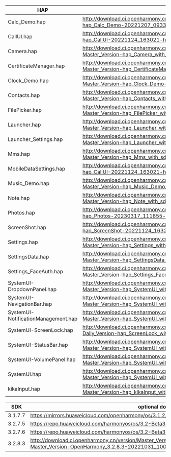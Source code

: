 | HAP | permanent archive addresses |
| - | - |
| Calc_Demo.hap | http://download.ci.openharmony.cn/version/Master_Version/hap_Calc_Demo/20221207_093308/version-Master_Version-hap_Calc_Demo-20221207_093308-hap_Calc_Demo.tar.gz |
| CallUI.hap | http://download.ci.openharmony.cn/version/Master_Version/hap_CallUI/20221124_163021/version-Master_Version-hap_CallUI-20221124_163021-hap_CallUI.tar.gz |
| Camera.hap | http://download.ci.openharmony.cn/version/Master_Version/hap_Camera_with_sdk/20230228_144337/version-Master_Version-hap_Camera_with_sdk-20230228_144337-hap_Camera_with_sdk.tar.gz |
| CertificateManager.hap | http://download.ci.openharmony.cn/version/Master_Version/hap_CertificateManager_with_sdk/20230331_092958/version-Master_Version-hap_CertificateManager_with_sdk-20230331_092958-hap_CertificateManager_with_sdk.tar.gz |
| Clock_Demo.hap | http://download.ci.openharmony.cn/version/Master_Version/hap_Clock_Demo/20221206_214559/version-Master_Version-hap_Clock_Demo-20221206_214559-hap_Clock_Demo.tar.gz |
| Contacts.hap | http://download.ci.openharmony.cn/version/Master_Version/hap_Contacts_with_sdk/20230322_154052/version-Master_Version-hap_Contacts_with_sdk-20230322_154052-hap_Contacts_with_sdk.tar.gz |
| FilePicker.hap | http://download.ci.openharmony.cn/version/Master_Version/hap_FilePicker_with_sdk/20230216_144737/version-Master_Version-hap_FilePicker_with_sdk-20230216_144737-hap_FilePicker_with_sdk.tar.gz |
| Launcher.hap | http://download.ci.openharmony.cn/version/Master_Version/hap_Launcher_with_sdk/20230323_124132/version-Master_Version-hap_Launcher_with_sdk-20230323_124132-hap_Launcher_with_sdk.tar.gz |
| Launcher_Settings.hap | http://download.ci.openharmony.cn/version/Master_Version/hap_Launcher_with_sdk/20230323_124132/version-Master_Version-hap_Launcher_with_sdk-20230323_124132-hap_Launcher_with_sdk.tar.gz |
| Mms.hap | http://download.ci.openharmony.cn/version/Master_Version/hap_Mms_with_sdk/20230327_143149/version-Master_Version-hap_Mms_with_sdk-20230327_143149-hap_Mms_with_sdk.tar.gz |
| MobileDataSettings.hap | http://download.ci.openharmony.cn/version/Master_Version/hap_CallUI/20221124_163021/version-Master_Version-hap_CallUI-20221124_163021-hap_CallUI.tar.gz |
| Music_Demo.hap | http://download.ci.openharmony.cn/version/Master_Version/hap_Music_Demo_with_sdk/20230215_092502/version-Master_Version-hap_Music_Demo_with_sdk-20230215_092502-hap_Music_Demo_with_sdk.tar.gz |
| Note.hap | http://download.ci.openharmony.cn/version/Master_Version/hap_Note_with_sdk/20230325_105724/version-Master_Version-hap_Note_with_sdk-20230325_105724-hap_Note_with_sdk_img.tar.gz |
| Photos.hap | http://download.ci.openharmony.cn/version/Master_Version/hap_Photos/20230317_111855/version-Master_Version-hap_Photos-20230317_111855-hap_Photos.tar.gz |
| ScreenShot.hap | http://download.ci.openharmony.cn/version/Master_Version/hap_ScreenShot/20221124_163242/version-Master_Version-hap_ScreenShot-20221124_163242-hap_ScreenShot.tar.gz |
| Settings.hap | http://download.ci.openharmony.cn/version/Master_Version/hap_Settings_with_sdk/20230317_100848/version-Master_Version-hap_Settings_with_sdk-20230317_100848-hap_Settings_with_sdk.tar.gz |
| SettingsData.hap | http://download.ci.openharmony.cn/version/Master_Version/hap_SettingsData_with_sdk/20230329_115110/version-Master_Version-hap_SettingsData_with_sdk-20230329_115110-hap_SettingsData_with_sdk.tar.gz |
| Settings_FaceAuth.hap | http://download.ci.openharmony.cn/version/Master_Version/hap_Settings_FaceAuth/20221212_164352/version-Master_Version-hap_Settings_FaceAuth-20221212_164352-hap_Settings_FaceAuth.tar.gz |
| SystemUI-DropdownPanel.hap | http://download.ci.openharmony.cn/version/Master_Version/hap_SystemUI_with_sdk/20230320_191849/version-Master_Version-hap_SystemUI_with_sdk-20230320_191849-hap_SystemUI_with_sdk.tar.gz |
| SystemUI-NavigationBar.hap | http://download.ci.openharmony.cn/version/Master_Version/hap_SystemUI_with_sdk/20230320_191849/version-Master_Version-hap_SystemUI_with_sdk-20230320_191849-hap_SystemUI_with_sdk.tar.gz |
| SystemUI-NotificationManagement.hap | http://download.ci.openharmony.cn/version/Master_Version/hap_SystemUI_with_sdk/20230320_191849/version-Master_Version-hap_SystemUI_with_sdk-20230320_191849-hap_SystemUI_with_sdk.tar.gz |
| SystemUI-ScreenLock.hap | http://download.ci.openharmony.cn/version/Daily_Version/hap_ScreenLock_with_sdk/20230328_192254/version-Daily_Version-hap_ScreenLock_with_sdk-20230328_192254-hap_ScreenLock_with_sdk.tar.gz |
| SystemUI-StatusBar.hap | http://download.ci.openharmony.cn/version/Master_Version/hap_SystemUI_with_sdk/20230320_191849/version-Master_Version-hap_SystemUI_with_sdk-20230320_191849-hap_SystemUI_with_sdk.tar.gz |
| SystemUI-VolumePanel.hap | http://download.ci.openharmony.cn/version/Master_Version/hap_SystemUI_with_sdk/20230320_191849/version-Master_Version-hap_SystemUI_with_sdk-20230320_191849-hap_SystemUI_with_sdk.tar.gz |
| SystemUI.hap | http://download.ci.openharmony.cn/version/Master_Version/hap_SystemUI_with_sdk/20230320_191849/version-Master_Version-hap_SystemUI_with_sdk-20230320_191849-hap_SystemUI_with_sdk.tar.gz |
| kikaInput.hap | http://download.ci.openharmony.cn/version/Master_Version/hap_kikaInput_with_sdk/20230223_154243/version-Master_Version-hap_kikaInput_with_sdk-20230223_154243-hap_kikaInput_with_sdk.tar.gz |

| SDK | optional download urls |
| - | - |
| 3.1.7.7 | https://mirrors.huaweicloud.com/openharmony/os/3.1.2/sdk-patch/ohos-sdk-full.tar.gz |
| 3.2.7.5 | https://repo.huaweicloud.com/harmonyos/os/3.2-Beta3/ohos-sdk-windows_linux-full.tar.gz |
| 3.2.7.6 | https://repo.huaweicloud.com/harmonyos/os/3.2-Beta3/sdk-patch/ohos-sdk-full.tar.gz |
| 3.2.8.3 | http://download.ci.openharmony.cn/version/Master_Version/OpenHarmony_3.2.8.3/20221031_100640/version-Master_Version-OpenHarmony_3.2.8.3-20221031_100640-ohos-sdk-full.tar.gz |
